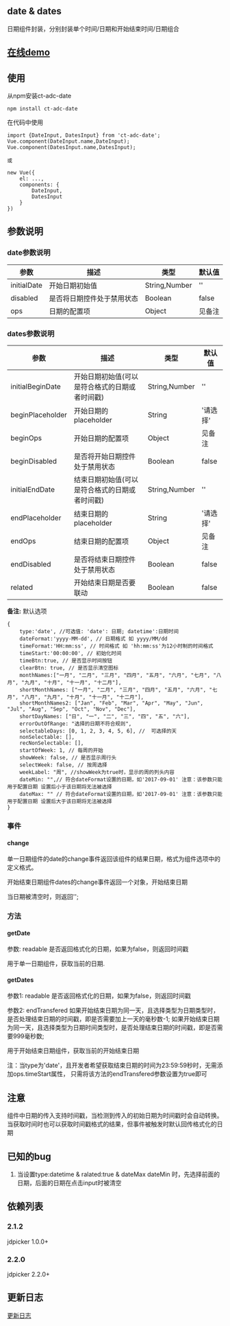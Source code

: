 ## date & dates

日期组件封装，分别封装单个时间/日期和开始结束时间/日期组合

## [在线demo](https://codepen.io/rubyisapm/pen/eWQMQB?editors=1010)

## 使用

从npm安装ct-adc-date

```
npm install ct-adc-date
```
在代码中使用

```
import {DateInput, DatesInput} from 'ct-adc-date';
Vue.component(DateInput.name,DateInput);
Vue.component(DatesInput.name,DatesInput);

或

new Vue({
    el: ...,
    components: {
        DateInput,
        DatesInput
    }
})
```

## 参数说明

### date参数说明

参数 | 描述 | 类型 | 默认值
--- | --- | --- | ---
initialDate | 开始日期初始值 | String,Number | ''
disabled | 是否将日期控件处于禁用状态 | Boolean | false
ops | 日期的配置项 | Object | 见备注

### dates参数说明

参数 | 描述 | 类型 | 默认值
--- | --- | --- | ---
initialBeginDate | 开始日期初始值(可以是符合格式的日期或者时间戳) | String,Number | ''
beginPlaceholder | 开始日期的placeholder | String | '请选择'
beginOps | 开始日期的配置项 | Object | 见备注
beginDisabled | 是否将开始日期控件处于禁用状态 | Boolean | false
initialEndDate | 结束日期初始值(可以是符合格式的日期或者时间戳) | String,Number | ''
endPlaceholder | 结束日期的placeholder | String | '请选择'
endOps | 结束日期的配置项 | Object | 见备注
endDisabled | 是否将结束日期控件处于禁用状态 | Boolean | false
related | 开始结束日期是否要联动 | Boolean | false

**备注:** 默认选项

```
{
    type:'date', //可选值: 'date': 日期; datetime':日期时间
    dateFormat:'yyyy-MM-dd', // 日期格式 如 yyyy/MM/dd
    timeFormat:'HH:mm:ss', // 时间格式 如 'hh:mm:ss'为12小时制的时间格式
    timeStart:'00:00:00', // 初始化时间
    timeBtn:true, // 是否显示时间按钮
    clearBtn: true, // 是否显示清空图标
    monthNames:["一月", "二月", "三月", "四月", "五月", "六月", "七月", "八月", "九月", "十月", "十一月", "十二月"],
    shortMonthNames: ["一月", "二月", "三月", "四月", "五月", "六月", "七月", "八月", "九月", "十月", "十一月", "十二月"],
    shortMonthNames2: ["Jan", "Feb", "Mar", "Apr", "May", "Jun", "Jul", "Aug", "Sep", "Oct", "Nov", "Dec"],
    shortDayNames: ["日", "一", "二", "三", "四", "五", "六"],
    errorOutOfRange: "选择的日期不符合规则",
    selectableDays: [0, 1, 2, 3, 4, 5, 6], //  可选择的天
    nonSelectable: [],
    recNonSelectable: [],
    startOfWeek: 1, // 每周的开始
    showWeek: false, // 是否显示周行头
    selectWeek: false, // 按周选择
    weekLabel: "周", //showWeek为true时，显示的周的列头内容
    dateMin: "",// 符合dateFormat设置的日期，如'2017-09-01' 注意：该参数只能用于配置日期 设置后小于该日期将无法被选择
    dateMax: "" // 符合dateFormat设置的日期，如'2017-09-01' 注意：该参数只能用于配置日期 设置后大于该日期将无法被选择
}
```

### 事件

#### change

单一日期组件的date的change事件返回该组件的结果日期，格式为组件选项中的定义格式。

开始结束日期组件dates的change事件返回一个对象，开始结束日期

当日期被清空时，则返回'';

### 方法

#### getDate

参数: readable 是否返回格式化的日期，如果为false，则返回时间戳

用于单一日期组件，获取当前的日期.

#### getDates

参数1: readable
是否返回格式化的日期，如果为false，则返回时间戳

参数2: endTransfered
如果开始结束日期为同一天，且选择类型为日期类型时，是否处理结束日期的时间戳，即是否需要加上一天的毫秒数-1;
如果开始结束日期为同一天，且选择类型为日期时间类型时，是否处理结束日期的时间戳，即是否需要999毫秒数;

用于开始结束日期组件，获取当前的开始结束日期

注：当type为'date'，且开发者希望获取结束日期的时间为23:59:59秒时，无需添加ops.timeStart属性，
只需将该方法的endTransfered参数设置为true即可

## 注意

组件中日期的传入支持时间戳，当检测到传入的初始日期为时间戳时会自动转换。
当获取时间时也可以获取时间戳格式的结果，但事件被触发时默认回传格式化的日期

## 已知的bug

1. 当设置type:datetime & ralated:true & dateMax dateMin 时，先选择前面的日期，后面的日期在点击input时被清空

## 依赖列表

### 2.1.2

jdpicker 1.0.0+

### 2.2.0

jdpicker 2.2.0+


## 更新日志

[更新日志](https://github.com/ct-adc/adc-date/blob/master/CHANGELOG.md)

